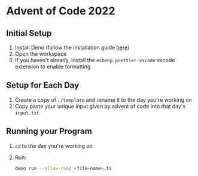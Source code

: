 # Advent of Code 2022

## Initial Setup

1. Install Deno (follow the installation guide [here](https://deno.land/manual@v1.28.3/getting_started/installation))
2. Open the workspace
3. If you haven't already, install the `esbenp.prettier-vscode` vscode extension to enable formatting

## Setup for Each Day

1. Create a copy of `./template` and rename it to the day you're working on
2. Copy paste your unique input given by advent of code into that day's `input.txt`

## Running your Program

1. `cd` to the day you're working on
2. Run:

    ```bash
    deno run --allow-read <file-name>.ts
    ```
